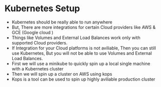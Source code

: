 # Kubernetes Setup

* Kubernetes should be really able to run anywhere
* But, There are more integrations for certain Cloud providers like AWS & GCE (Google cloud )
* Things like Volumes and External Load Balances work only with supported Cloud providers.
* If Integration for your Cloud platforms is not aviliable, Then you can still use Kubernetes, But you will not be able to use Volumes and External Load Balances. 
* First we will use a minikube to quickly spin up a local single machine with a Kubernetes cluster
* Then we will spin up a cluster on AWS using kops 
* Kops is a tool can be used to spin up highly aviliable production cluster


